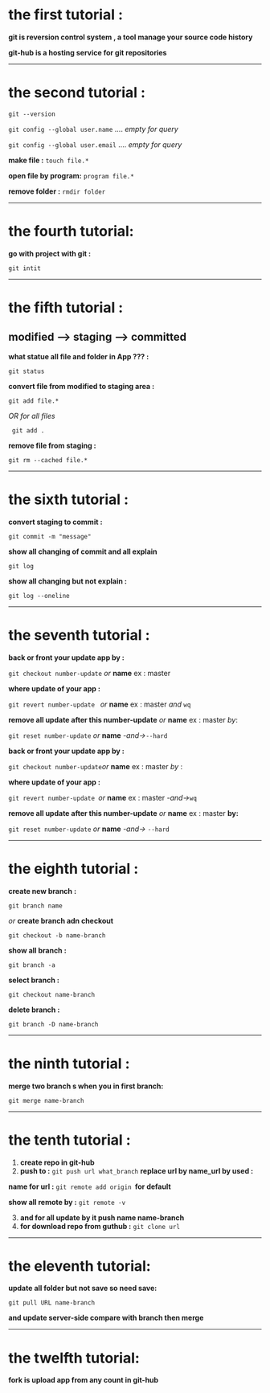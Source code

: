 # the first tutorial :

 **git is reversion control system , a tool manage your source code history**
  
  **git-hub is a hosting service for git repositories**
  
---

# the second tutorial :

 ```git --version```
 
 ``` git config --global user.name ``` .... *empty for query*
  
 ```git config --global user.email``` .... *empty for query*
  
 **make file :** ```touch file.*```
  
 **open file by program:** ```program file.*```
  
 **remove folder :** ```rmdir folder```
  
---

# the fourth tutorial:

**go with project with git :**

 ```git intit```
  
---

# the fifth tutorial :

## modified --> staging --> committed
  
**what statue all file and folder in App ??? :**
  
```git status```
    
**convert file from modified to staging area :**
  
```git add file.*```
 
 *OR for all files*
  
``` git add .```

**remove file from staging :**

```git rm --cached file.*```
  
---
  
# the sixth tutorial  :

**convert staging to commit :**
  
```git commit -m "message"```

**show all changing of commit and all explain**
 
```git log```
    
**show all changing but not explain :**
   
```git log --oneline```
      
---
      
# the seventh tutorial :

**back or front your update app by :**
  
```git checkout number-update``` *or* **name** ex : master
    
**where update of your app :**
  
```git revert number-update ``` *or* **name** ex : master *and* `wq`
    
**remove all update after this number-update** *or* **name** ex : master *by*:
  
```git reset number-update``` *or* **name** *-and->*`--hard`
    
**back or front your update app by :**
  
``` git checkout number-update ```*or* **name** ex : master *by* :
   
**where update of your app :**
  
```git revert number-update ```*or* **name** ex : master *-and->*`wq`
     
**remove all update after this number-update** *or* **name** ex : master **by:**
  
```git reset number-update``` *or* **name** *-and->* `--hard`
    
  ---
    
# the eighth tutorial :

**create new branch :**
  
```git branch name```
    
*or* **create branch adn checkout**
    
```git checkout -b name-branch```
    
**show all branch :**

```git branch -a```
  
**select branch :**
  
```git checkout name-branch```
  
**delete branch :**
  
```git branch -D name-branch```

---

# the ninth tutorial :

**merge two branch s  when you in first branch:**

```git merge name-branch```

---

# the tenth tutorial :
  1.  **create repo in git-hub**
  2.  **push to :** ```git push url what_branch```  **replace url by name_url by used :**
  
  **name for url :** ```git remote add origin ```**for default**
  
  **show all remote by :** ```git remote -v```
  
  3. **and for all update by it push name name-branch**
  4. **for download repo from guthub :** ```git clone url```
  
  ----
  
# the eleventh tutorial:

**update all folder but not save so need save:**

  ```git pull URL name-branch```
  
**and update server-side compare with branch then merge**

---
# the twelfth tutorial:

**fork is upload app from any count in git-hub**

